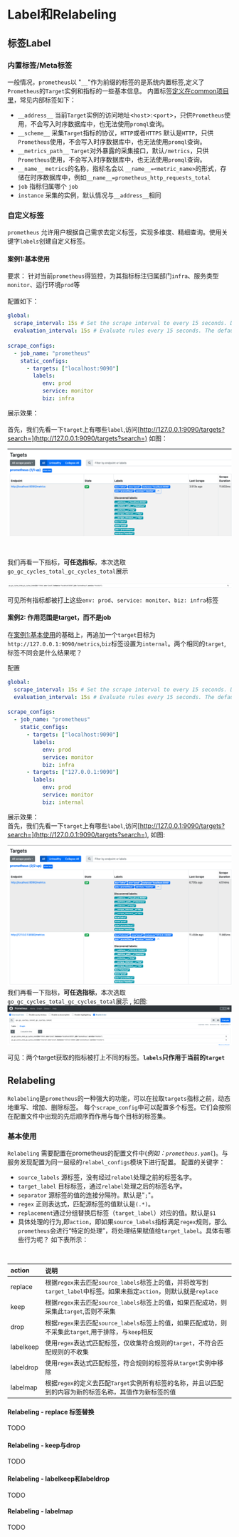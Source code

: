# Label和Relabeling

## 标签Label

### 内置标签/Meta标签

一般情况，`prometheus`以 "`__`"作为前缀的标签的是系统内置标签,定义了`Prometheus`的`Target`实例和指标的一些基本信息。
内置标签[定义在common项目里](https://github.com/prometheus/common/blob/main/model/labels.go#L42)，常见内部标签如下：

- `__address__`   当前`Target`实例的访问地址<`host`>:<`port`>，只供`Prometheus`使用，不会写入时序数据库中，也无法使用`promql`查询。
- `__scheme__`    采集`Target`指标的协议，`HTTP`或者`HTTPS` 默认是`HTTP`，只供`Prometheus`使用，不会写入时序数据库中，也无法使用`promql`查询。
- `__metrics_path__`  `Target`对外暴露的采集接口，默认`/metrics`，只供`Prometheus`使用，不会写入时序数据库中，也无法使用`promql`查询。
- `__name__`      `metrics`的名称，指标名会以 `__name__=<metric_name>`的形式，存储在时序数据库中，例如`__name__=prometheus_http_requests_total`
- `job`   指标归属哪个 `job`
- `instance`   采集的实例，默认情况与`__address__`相同



### 自定义标签

`prometheus` 允许用户根据自己需求去定义标签，实现多维度、精细查询。使用关键字`labels`创建自定义标签。

#### 案例1:基本使用

要求： 针对当前`prometheus`得监控，为其指标标注归属部门`infra`、服务类型`monitor`、运行环境`prod`等  
<br> 
配置如下： 

```yaml
global:
  scrape_interval: 15s # Set the scrape interval to every 15 seconds. Default is every 1 minute.
  evaluation_interval: 15s # Evaluate rules every 15 seconds. The default is every 1 minute.

scrape_configs:
  - job_name: "prometheus"
    static_configs:
      - targets: ["localhost:9090"]
        labels:
           env: prod
           service: monitor
           biz: infra  
```

展示效果：  
<br>
首先，我们先看一下`target`上有哪些`label`,访问[http://127.0.0.1:9090/targets?search=](http://127.0.0.1:9090/targets?search=)  如图：  

![prometheus_label_demo_1_target](./src/prometheus_label_demo_1_target.png)

<br>

我们再看一下指标，**可任选指标**，本次选取`go_gc_cycles_total_gc_cycles_total`展示  

![prometheus_label_demo_1](./src/prometheus_label_demo_1.png)

可见所有指标都被打上这些`env: prod`、`service: monitor`、`biz: infra`标签  


#### 案例2: 作用范围是target，而不是job

在[案例1:基本使用](#案例1基本使用)的基础上，再追加一个`target`目标为`http://127.0.0.1:9090/metrics`,`biz`标签设置为`internal`。两个相同的`target`,标签不同会是什么结果呢？

配置  

```yaml
global:
  scrape_interval: 15s # Set the scrape interval to every 15 seconds. Default is every 1 minute.
  evaluation_interval: 15s # Evaluate rules every 15 seconds. The default is every 1 minute.

scrape_configs:
  - job_name: "prometheus"
    static_configs:
      - targets: ["localhost:9090"]
        labels:
           env: prod
           service: monitor
           biz: infra  
      - targets: ["127.0.0.1:9090"]
        labels:
           env: prod
           service: monitor
           biz: internal
```

展示效果：
<br>
首先，我们先看一下`target`上有哪些`label`,访问[http://127.0.0.1:9090/targets?search=](http://127.0.0.1:9090/targets?search=), 如图:  

![prometheus_label_demo_2_target](./src/prometheus_label_demo_2_target.png)
<br>
我们再看一下指标，**可任选指标**，本次选取`go_gc_cycles_total_gc_cycles_total`展示 , 如图:  
![prometheus_label_demo_2](./src/prometheus_label_demo_2.png)


可见：两个target获取的指标被打上不同的标签。**`labels`只作用于当前的`target`**

## Relabeling

`Relabeling`是`prometheus`的一种强大的功能，可以在拉取`targets`指标之前，动态地重写、增加、删除标签。 每个`scrape_config`中可以配置多个标签。它们会按照在配置文件中出现的先后顺序而作用与每个目标的标签集。

### 基本使用

`Relabeling` 需要配置在prometheus的配置文件中(*例如：`prometheus.yaml`*)。与服务发现配置为同一层级的`relabel_configs`模块下进行配置。
配置的关键字：

- `source_labels` 源标签，没有经过`relabel`处理之前的标签名字。
- `target_label` 目标标签，通过`relabel`处理之后的标签名字。
- `separator` 源标签的值的连接分隔符。默认是"`;`"。
- `regex` 正则表达式，匹配源标签的值默认是`(.*)`。
- `replacement`通过分组替换后标签（`target_label`）对应的值。默认是`$1`
- 具体处理的行为,即`action`，即如果`source_labels`指标满足`regex`规则，那么`prometheus`会进行“特定的处理”，将处理结果赋值给`target_label`。具体有哪些行为呢？ 如下表所示：  

<br>

| action | 说明    |
| :-----| :---- | 
|replace |根据`regex`来去匹配`source_labels`标签上的值，并将改写到`target_label`中标签。如果未指定`action`，则默认就是`replace`| 
|keep    |根据`regex`来去匹配`source_labels`标签上的值，如果匹配成功，则采集此`target`,否则不采集| 
|drop	   |根据`regex`来去匹配`source_labels`标签上的值，如果匹配成功，则不采集此`target`,用于排除，与`keep`相反|
|labelkeep|使用`regex`表达式匹配标签，仅收集符合规则的`target`，不符合匹配规则的不收集|
|labeldrop	|使用`regex`表达式匹配标签，符合规则的标签将从`target`实例中移除|
|labelmap	 | 根据`regex`的定义去匹配`Target`实例所有标签的名称，并且以匹配到的内容为新的标签名称，其值作为新标签的值|


#### Relabeling - replace 标签替换

TODO


#### Relabeling - keep与drop

TODO

#### Relabeling - labelkeep和labeldrop

TODO

#### Relabeling - labelmap

TODO
